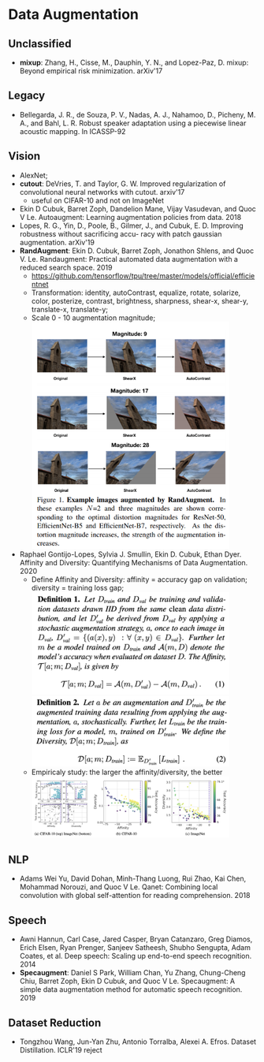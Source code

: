 # Data Augmentation

## Unclassified
- **mixup**: Zhang, H., Cisse, M., Dauphin, Y. N., and Lopez-Paz, D. mixup: Beyond empirical risk minimization. arXiv'17

## Legacy
- Bellegarda, J. R., de Souza, P. V., Nadas, A. J., Nahamoo, D., Picheny, M. A., and Bahl, L. R. Robust speaker adaptation using a piecewise linear acoustic mapping. In ICASSP-92

## Vision
- AlexNet;
- **cutout**: DeVries, T. and Taylor, G. W. Improved regularization of convolutional neural networks with cutout. arxiv'17
	- useful on CIFAR-10 and not on ImageNet
- Ekin D Cubuk, Barret Zoph, Dandelion Mane, Vijay Vasudevan, and Quoc V Le. Autoaugment:
Learning augmentation policies from data. 2018
- Lopes, R. G., Yin, D., Poole, B., Gilmer, J., and Cubuk, E. D. Improving robustness without sacrificing accu- racy with patch gaussian augmentation. arXiv'19
- **RandAugment**: Ekin D. Cubuk, Barret Zoph, Jonathon Shlens, and Quoc V. Le. Randaugment: Practical automated data augmentation with a reduced search space. 2019
	- https://github.com/tensorflow/tpu/tree/master/models/official/efficientnet
	- Transformation: identity, autoContrast, equalize, rotate, solarize, color, posterize, contrast, brightness, sharpness, shear-x, shear-y, translate-x, translate-y;
	- Scale 0 - 10 augmentation magnitude;\
		<img src = '/DL/images/augment/randaugment.png' width = '400'>
- Raphael Gontijo-Lopes, Sylvia J. Smullin, Ekin D. Cubuk, Ethan Dyer. Affinity and Diversity: Quantifying Mechanisms of Data Augmentation. 2020
	- Define Affinity and Diversity: affinity = accuracy gap on validation; diversity = training loss gap;\
		<img src = '/DL/images/augment/affinity.png' width = '400'>
		<img src = '/DL/images/augment/diversity.png' width = '400'>
	- Empiricaly study: the larger the affinity/diversity, the better\
		<img src = '/DL/images/augment/aff-div.png' width = '400'>

## NLP
- Adams Wei Yu, David Dohan, Minh-Thang Luong, Rui Zhao, Kai Chen, Mohammad Norouzi, and
Quoc V Le. Qanet: Combining local convolution with global self-attention for reading comprehension. 2018

## Speech
- Awni Hannun, Carl Case, Jared Casper, Bryan Catanzaro, Greg Diamos, Erich Elsen, Ryan Prenger, Sanjeev Satheesh, Shubho Sengupta, Adam Coates, et al. Deep speech: Scaling up end-to-end speech recognition. 2014
- **Specaugment**: Daniel S Park, William Chan, Yu Zhang, Chung-Cheng Chiu, Barret Zoph, Ekin D Cubuk, and
Quoc V Le. Specaugment: A simple data augmentation method for automatic speech recognition. 2019

## Dataset Reduction
- Tongzhou Wang, Jun-Yan Zhu, Antonio Torralba, Alexei A. Efros. Dataset Distillation. ICLR'19 reject
